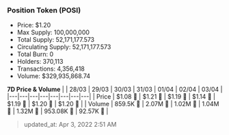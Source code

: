 
  ### Position Token (POSI)
  - Price: $1.20
  - Max Supply: 100,000,000
  - Total Supply: 52,171,177.573
  - Circulating Supply: 52,171,177.573
  - Total Burn: 0
  - Holders: 370,113
  - Transactions: 4,356,418
  - Volume: $329,935,868.74

  **7D Price & Volume**
  | | 28&#x2F;03 | 29&#x2F;03 | 30&#x2F;03 | 31&#x2F;03 | 01&#x2F;04 | 02&#x2F;04 | 03&#x2F;04 |
  |---|---|---|---|---|---|---|---|
  | Price | $1.08 🚀 | $1.21 🚀 | $1.19 🔻 | $1.14 🔻 | $1.19 🚀 | $1.20 🚀 | $1.20 🔻 |
  | Volume | 859.5K 🔻 | 2.07M 🚀 | 1.02M 🔻 | 1.04M 🚀 | 1.32M 🚀 | 953.08K 🔻 | 92.57K 🔻 |

  > updated_at: Apr 3, 2022 2:51 AM
